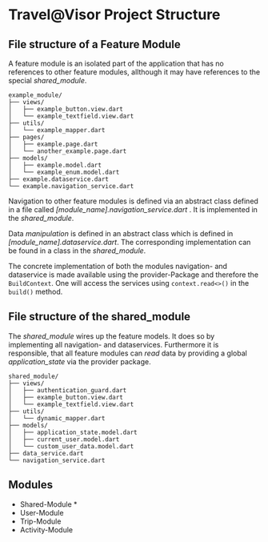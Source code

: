 # Travel@Visor Project Structure

## File structure of a Feature Module
A feature module is an isolated part of the application that has no
references to other feature modules, allthough it may have references
to the special *shared_module*.


```
example_module/
├── views/
│   ├── example_button.view.dart
│   └── example_textfield.view.dart
├── utils/
│   └── example_mapper.dart
├── pages/
│   ├── example.page.dart
│   └── another_example.page.dart
├── models/
│   ├── example.model.dart
│   └── example_enum.model.dart
├── example.dataservice.dart
└── example.navigation_service.dart

```

Navigation to other feature modules is defined via an abstract class
defined in a file called *[module_name].navigation_service.dart* . It
is implemented in the *shared_module*.

Data *manipulation* is defined in an abstract class which is defined
in *[module_name].dataservice.dart*. The corresponding implementation 
can be found in a class in the *shared_module*.

The concrete implementation of both the modules navigation- and
dataservice is made available using the provider-Package and therefore
the `BuildContext`. One will access the services using `context.read<>()`
in the `build()` method.

## File structure of the shared_module
The *shared_module* wires up the feature models. It does so by implementing
all navigation- and dataservices. Furthermore it is responsible, that all
feature modules can *read* data by providing a global *application_state*
via the provider package.

```
shared_module/
├── views/
│   ├── authentication_guard.dart
│   ├── example_button.view.dart
│   └── example_textfield.view.dart
├── utils/
│   └── dynamic_mapper.dart
├── models/
│   ├── application_state.model.dart
│   ├── current_user.model.dart
│   └── custom_user_data.model.dart
├── data_service.dart
└── navigation_service.dart
```

## Modules
* Shared-Module
  *  
* User-Module
* Trip-Module
* Activity-Module
